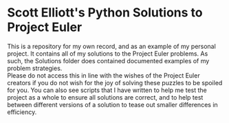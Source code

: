 # Scott Elliott's Python Solutions to Project Euler
This is a repository for my own record, and as an example of my personal project.  It contains all of my solutions to the Project Euler problems.
As such, the Solutions folder does contained documented examples of my problem strategies.  
Please do not access this in line with the wishes of the Project Euler creators if you do not wish for the joy of solving these puzzles to be spoiled for you.
You can also see scripts that I have written to help me test the project as a whole to ensure all solutions are correct, and to help test between different versions of a solution to tease out smaller differences in efficiency.
